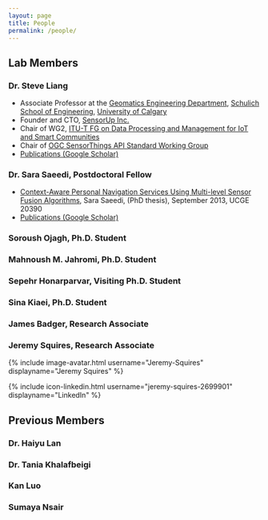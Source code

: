 ```yaml
---
layout: page
title: People
permalink: /people/
---
```


## Lab Members

### Dr. Steve Liang

- Associate Professor at the [Geomatics Engineering Department](https://schulich.ucalgary.ca/departments/geomatics-engineering), [Schulich School of Engineering](https://schulich.ucalgary.ca/), [University of Calgary](http://ucalgary.ca)
- Founder and CTO, [SensorUp Inc.](http://www.sensorup.com)
- Chair of WG2, [ITU-T FG on Data Processing and Management for IoT and Smart Communities](https://www.itu.int/en/ITU-T/focusgroups/dpm/Pages/default.aspx)
- Chair of [OGC SensorThings API Standard Working Group](http://www.opengeospatial.org/projects/groups/sweiotswg)
- [Publications (Google Scholar)](https://scholar.google.ca/citations?hl=en&user=mAkyE1sAAAAJ&view_op=list_works&authuser=1&sortby=pubdate)

### Dr. Sara Saeedi, Postdoctoral Fellow

- [Context-Aware Personal Navigation Services Using Multi-level Sensor Fusion Algorithms](http://theses.ucalgary.ca/bitstream/11023/1098/2/ucalgary_2013_saeedi_sara.pdf), Sara Saeedi, (PhD thesis), September 2013, UCGE 20390
- [Publications (Google Scholar)](https://scholar.google.ca/citations?user=uVdDM94AAAAJ&hl=en)

### Soroush Ojagh, Ph.D. Student

### Mahnoush M. Jahromi, Ph.D. Student

### Sepehr Honarparvar, Visiting Ph.D. Student

### Sina Kiaei, Ph.D. Student

### James Badger, Research Associate

### Jeremy Squires, Research Associate

{% include image-avatar.html username="Jeremy-Squires" displayname="Jeremy Squires" %}

{% include icon-linkedin.html username="jeremy-squires-2699901" displayname="LinkedIn" %}

## Previous Members

### Dr. Haiyu Lan

### Dr. Tania Khalafbeigi

### Kan Luo

### Sumaya Nsair
